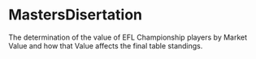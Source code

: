 # MastersDisertation
The determination of the value of EFL Championship players by Market Value and how that Value affects the final table standings.
